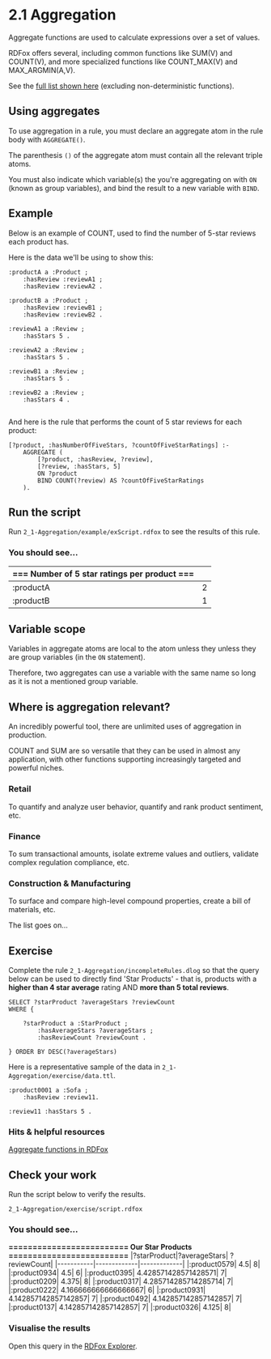 # 2.1 Aggregation

Aggregate functions are used to calculate expressions over a set of values.

RDFox offers several, including common functions like SUM(V) and COUNT(V), and more specialized functions like COUNT_MAX(V) and MAX_ARGMIN(A,V).

See the [full list shown here](https://docs.oxfordsemantic.tech/querying.html#aggregate-functions) (excluding non-deterministic functions).

## Using aggregates

To use aggregation in a rule, you must declare an aggregate atom in the rule body with `AGGREGATE()`.

The parenthesis `()` of the aggregate atom must contain all the relevant triple atoms.

You must also indicate which variable(s) the you're aggregating on with `ON` (known as group variables), and bind the result to a new variable with `BIND`.

## Example

Below is an example of COUNT, used to find the number of 5-star reviews each product has.

Here is the data we'll be using to show this:

```
:productA a :Product ;
    :hasReview :reviewA1 ;
    :hasReview :reviewA2 .

:productB a :Product ;
    :hasReview :reviewB1 ;
    :hasReview :reviewB2 .

:reviewA1 a :Review ;
    :hasStars 5 .

:reviewA2 a :Review ;
    :hasStars 5 .

:reviewB1 a :Review ;
    :hasStars 5 .

:reviewB2 a :Review ;
    :hasStars 4 .
    
```
And here is the rule that performs the count of 5 star reviews for each product:

```
[?product, :hasNumberOfFiveStars, ?countOfFiveStarRatings] :-
    AGGREGATE (
        [?product, :hasReview, ?review],
        [?review, :hasStars, 5]
        ON ?product
        BIND COUNT(?review) AS ?countOfFiveStarRatings
    ).
```

## Run the script

Run `2_1-Aggregation/example/exScript.rdfox` to see the results of this rule.

### You should see...

|=== Number of 5 star ratings per product ===||
|-----------|-------------|
|:productA| 2| 
|:productB| 1| 


## Variable scope

Variables in aggregate atoms are local to the atom unless they unless they are group variables (in the `ON` statement).

Therefore, two aggregates can use a variable with the same name so long as it is not a mentioned group variable.


## Where is aggregation relevant?

An incredibly powerful tool, there are unlimited uses of aggregation in production.

COUNT and SUM are so versatile that they can be used in almost any application, with other functions supporting increasingly targeted and powerful niches.

### Retail

To quantify and analyze user behavior, quantify and rank product sentiment, etc.

### Finance

To sum transactional amounts, isolate extreme values and outliers, validate complex regulation compliance, etc.

### Construction & Manufacturing

To surface and compare high-level compound properties, create a bill of materials, etc.

The list goes on...

## Exercise

Complete the rule `2_1-Aggregation/incompleteRules.dlog` so that the query below can be used to directly find 'Star Products' - that is, products with a **higher than 4 star average** rating AND **more than 5 total reviews**.

```
SELECT ?starProduct ?averageStars ?reviewCount
WHERE {

    ?starProduct a :StarProduct ;
        :hasAverageStars ?averageStars ;
        :hasReviewCount ?reviewCount .

} ORDER BY DESC(?averageStars)

```

Here is a representative sample of the data in `2_1-Aggregation/exercise/data.ttl`.

```
:product0001 a :Sofa ;
    :hasReview :review11.

:review11 :hasStars 5 .
```

### Hits & helpful resources

[Aggregate functions in RDFox](https://docs.oxfordsemantic.tech/querying.html#aggregate-functions)

## Check your work

Run the script below to verify the results.

`2_1-Aggregation/exercise/script.rdfox`

### You should see...

**========================= Our Star Products =========================**
|?starProduct|?averageStars|	?reviewCount|
|-----------|-------------|-------------|
|:product0579|	4.5|	8|
|:product0934|	4.5|	6|
|:product0395|	4.428571428571428571|	7|
|:product0209|	4.375|	8|
|:product0317|	4.285714285714285714|	7|
|:product0222|	4.166666666666666667|	6|
|:product0931|	4.142857142857142857|	7|
|:product0492|	4.142857142857142857|	7|
|:product0137|	4.142857142857142857|	7|
|:product0326|	4.125|	8|

### Visualise the results

Open this query in the [RDFox Explorer](http://localhost:12110/console/datastores/explore?datastore=default&query=SELECT%20%3FstarProduct%20%3FaverageStars%20%3FreviewCount%0AWHERE%20%7B%0A%20%20%20%20%3FstarProduct%20a%20%3AStarProduct%20%3B%0A%20%20%20%20%3AhasAverageStars%20%3FaverageStars%20%3B%0A%20%20%20%20%3AhasReviewCount%20%3FreviewCount%20.%0A%7D%20ORDER%20BY%20DESC%28%3FaverageStars%29).
